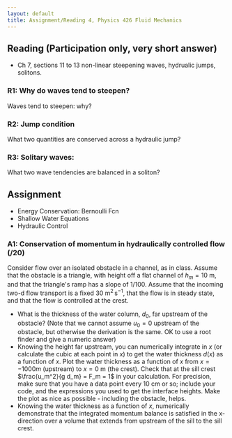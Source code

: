 ```yaml
---
layout: default
title: Assignment/Reading 4, Physics 426 Fluid Mechanics
---
```



## Reading (Participation only, very short answer)

  - Ch 7, sections 11 to 13 non-linear steepening waves, hydrualic jumps, solitons.  


### R1: Why do waves tend to steepen?  

Waves tend to steepen: why?

### R2: Jump condition

What two quantities are conserved across a hydraulic jump?

### R3: Solitary waves:

What two wave tendencies are balanced in a soliton?

## Assignment

 - Energy Conservation: Bernoulli Fcn
 - Shallow Water Equations
 - Hydraulic Control

### A1: Conservation of momentum in hydraulically controlled flow  (/20)

  Consider flow over an isolated obstacle in a channel, as in class.  Assume that the obstacle is a triangle, with height off a flat channel of $h_m = 10\ \mathrm{m}$, and that the triangle's ramp has a slope of 1/100.  Assume that the incoming two-d flow transport is a fixed $30\ \mathrm{m^2\,s^{-1}}$, that the flow is in steady state, and that the flow is controlled at the crest.

  - What is the thickness of the water column, $d_0$, far upstream of the obstacle?  (Note that we cannot assume $u_0 = 0$ upstream of the obstacle, but otherwise the derivation is the same.  OK to use a root finder and give a numeric answer)
  - Knowing the height far upstream, you can numerically integrate in $x$ (or calculate the cubic at each point in $x$) to get the water thickness $d(x)$ as a function of $x$.  Plot the water thickness as a function of $x$ from $x=-1000 m$ (upstream) to $x=0\ \mathrm{m}$ (the crest).  Check that at the sill crest $\frac{u_m^2}{g d_m} = F_m = 1$ in your calculation.  For precision, make sure that you have a data point every 10 cm or so; include your code, and the expressions you used to get the interface heights.  Make the plot as nice as possible - including the obstacle, helps.  
  -  Knowing the water thickness as a function of $x$, numerically demonstrate that the integrated momentum balance is satisfied in the x-direction over a volume that extends from upstream of the sill to the sill crest.   
